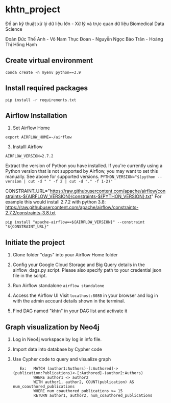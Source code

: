 # khtn_project
Đồ án kỹ thuật xử lý dữ liệu lớn - Xử lý và trực quan dữ liệu Biomedical Data Science

Đoàn Đức Thế Anh	- Võ Nam Thục Đoan -	Nguyễn Ngọc Bảo Trân	- Hoàng Thị Hồng Hạnh	


## Create virtual environment 
```conda create -n myenv python==3.9```

## Install required packages 
```pip install -r requirements.txt```

## Airflow Installation
1. Set Airflow Home

```export AIRFLOW_HOME=~/airflow```
   
3. Installl Airflow

```AIRFLOW_VERSION=2.7.2```

Extract the version of Python you have installed. If you're currently using a Python version that is not supported by Airflow, you may want to set this manually.
See above for supported versions.
```PYTHON_VERSION="$(python --version | cut -d " " -f 2 | cut -d "." -f 1-2)"```

CONSTRAINT_URL="https://raw.githubusercontent.com/apache/airflow/constraints-${AIRFLOW_VERSION}/constraints-${PYTHON_VERSION}.txt"
For example this would install 2.7.2 with python 3.8: https://raw.githubusercontent.com/apache/airflow/constraints-2.7.2/constraints-3.8.txt

```pip install "apache-airflow==${AIRFLOW_VERSION}" --constraint "${CONSTRAINT_URL}"```

## Initiate the project
1. Clone folder "dags" into your Airflow Home folder

2. Config your Google Cloud Storage and Big Query details in the airflow_dags.py script. Please also specify path to your credential json file in the script.

3. Run Airflow standalone
```airflow standalone```

4. Access the Airflow UI
Visit ```localhost:8080``` in your browser and log in with the admin account details shown in the terminal.

5. Find DAG named "khtn" in your DAG list and activate it

## Graph visualization by Neo4j
1. Log in Neo4j workspace by log in info file.

2. Import data into database by Cypher code

3. Use Cypher code to query and visualize graph
   ```
      Ex:   MATCH (author1:Authors)-[:Authored]->(publication:Publications)<-[:Authored]-(author2:Authors)
            WHERE author1 <> author2
            WITH author1, author2, COUNT(publication) AS num_coauthored_publications
            WHERE num_coauthored_publications >= 15
            RETURN author1, author2, num_coauthored_publications
   ```
